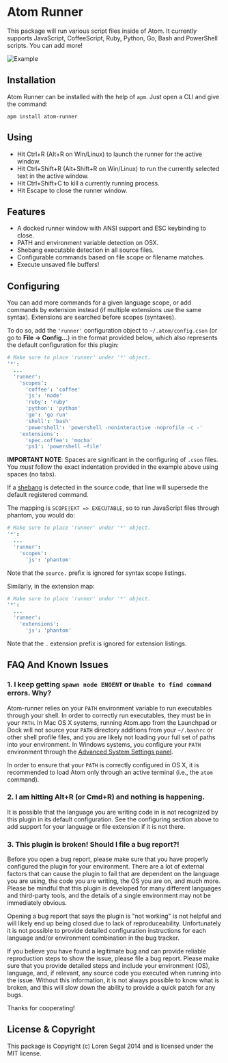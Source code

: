 # Atom Runner

This package will run various script files inside of Atom.
It currently supports JavaScript, CoffeeScript, Ruby, Python, Go, Bash and PowerShell
scripts. You can add more!

![Example](https://raw.githubusercontent.com/lsegal/atom-runner/master/resources/screenshot-1.png)

## Installation

Atom Runner can be installed with the help of `apm`. Just open a CLI and give the command:
    
    apm install atom-runner

## Using

* Hit Ctrl+R (Alt+R on Win/Linux) to launch the runner for the active window.
* Hit Ctrl+Shift+R (Alt+Shift+R on Win/Linux) to run the currently selected
  text in the active window.
* Hit Ctrl+Shift+C to kill a currently running process.
* Hit Escape to close the runner window.

## Features

* A docked runner window with ANSI support and ESC keybinding to close.
* PATH and environment variable detection on OSX.
* Shebang executable detection in all source files.
* Configurable commands based on file scope or filename matches.
* Execute unsaved file buffers!

## Configuring

You can add more commands for a given language scope, or add commands by
extension instead (if multiple extensions use the same syntax). Extensions
are searched before scopes (syntaxes).

To do so, add the `'runner'` configuration object to `~/.atom/config.cson`
(or go to **File -> Config...**) in the format provided below, which also represents the
default configuration for this plugin:

```cson
# Make sure to place 'runner' under '*' object.
'*':
  ...
  'runner':
    'scopes':
      'coffee': 'coffee'
      'js': 'node'
      'ruby': 'ruby'
      'python': 'python'
      'go': 'go run'
      'shell': 'bash'
      'powershell': 'powershell -noninteractive -noprofile -c -'
    'extensions':
      'spec.coffee': 'mocha'
      'ps1': 'powershell –file'
```

**IMPORTANT NOTE**: Spaces are significant in the configuring of `.cson`
files. You *must* follow the exact indentation provided in the example
above using spaces (no tabs).

If a [shebang][sh] is detected in the source code, that line will supersede the
default registered command.

The mapping is `SCOPE|EXT => EXECUTABLE`, so to run JavaScript files through
phantom, you would do:

```cson
# Make sure to place 'runner' under '*' object.
'*':
  ...
  'runner':
    'scopes':
      'js': 'phantom'
```

Note that the `source.` prefix is ignored for syntax scope listings.

Similarly, in the extension map:

```cson
# Make sure to place 'runner' under '*' object.
'*':
  ...
  'runner':
    'extensions':
      'js': 'phantom'
```

Note that the `.` extension prefix is ignored for extension listings.

## FAQ And Known Issues

### 1. I keep getting `spawn node ENOENT` or `Unable to find command` errors. Why?

Atom-runner relies on your `PATH` environment variable to run executables through your shell.
In order to correctly run executables, they must be in your `PATH`. In Mac OS X systems,
running Atom.app from the Launchpad or Dock will not source your `PATH` directory additions
from your `~/.bashrc` or other shell profile files, and you are likely not loading your
full set of paths into your environment. In Windows systems, you configure your `PATH`
environment through the [Advanced System Settings panel][winconfig].

In order to ensure that your `PATH` is correctly configured in OS X, it is recommended to
load Atom only through an active terminal (i.e., the `atom` command).

### 2. I am hitting Alt+R (or Cmd+R) and nothing is happening.

It is possible that the language you are writing code in is not recognized by this plugin
in its default configuration. See the configuring section above to add support for your
language or file extension if it is not there.

### 3. This plugin is broken! Should I file a bug report?!

Before you open a bug report, please make sure that you have properly configured the
plugin for your environment. There are a lot of external factors that can cause the
plugin to fail that are dependent on the language you are using, the code you are
writing, the OS you are on, and much more. Please be mindful that this plugin is
developed for many different languages and third-party tools, and the details of
a single environment may not be immediately obvious.

Opening a bug report that says the plugin is "not working" is not helpful and will
likely end up being closed due to lack of reproduceability. Unfortunately it is not
possible to provide detailed configuration instructions for each language and/or
environment combination in the bug tracker.

If you believe you have found a legitimate bug and can provide reliable reproduction
steps to show the issue, please file a bug report. Please make sure that you provide
detailed steps and include your environment (OS), language, and, if relevant, any
source code you executed when running into the issue. Without this information,
it is not always possible to know what is broken, and this will slow down the
ability to provide a quick patch for any bugs.

Thanks for cooperating!

## License & Copyright

This package is Copyright (c) Loren Segal 2014 and is licensed under the MIT
license.

[sh]: https://en.wikipedia.org/wiki/Shebang_(Unix)
[winconfig]: http://www.computerhope.com/issues/ch000549.htm
